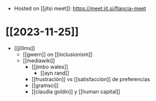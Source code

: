 - Hosted on [[jitsi meet]]: https://meet.jit.si/flancia-meet

# [[2023-11-25]]

- [[j0lms]]
  - [[gwern]] on [[inclusionism]]
  - [[mediawiki]]
    - [[jimbo wales]]
      - [[ayn rand]]
    - [[frustración]] vs [[satisfacción]] de preferencias
    - [[gramsci]]
    - [[claudia goldin]] y [[human capital]]
